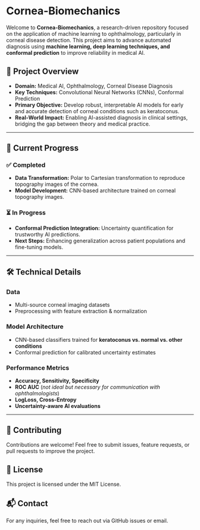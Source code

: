 # Cornea-Biomechanics

Welcome to **Cornea-Biomechanics**, a research-driven repository focused on the application of machine learning to ophthalmology, particularly in corneal disease detection. This project aims to advance automated diagnosis using **machine learning, deep learning techniques, and conformal prediction** to improve reliability in medical AI.

## 🚀 Project Overview

- **Domain:** Medical AI, Ophthalmology, Corneal Disease Diagnosis
- **Key Techniques:** Convolutional Neural Networks (CNNs), Conformal Prediction
- **Primary Objective:** Develop robust, interpretable AI models for early and accurate detection of corneal conditions such as keratoconus.
- **Real-World Impact:** Enabling AI-assisted diagnosis in clinical settings, bridging the gap between theory and medical practice.

---

## 📌 Current Progress

### ✅ Completed
- **Data Transformation:** Polar to Cartesian transformation to reproduce topography images of the cornea.
- **Model Development:** CNN-based architecture trained on corneal topography images.

### ⏳ In Progress
- **Conformal Prediction Integration:** Uncertainty quantification for trustworthy AI predictions.
- **Next Steps:** Enhancing generalization across patient populations and fine-tuning models.

---

## 🛠 Technical Details

### **Data**
- Multi-source corneal imaging datasets
- Preprocessing with feature extraction & normalization

### **Model Architecture**
- CNN-based classifiers trained for **keratoconus vs. normal vs. other conditions**
- Conformal prediction for calibrated uncertainty estimates

### **Performance Metrics**
- **Accuracy, Sensitivity, Specificity**
- **ROC AUC** (*not ideal but necessary for communication with ophthalmologists*)
- **LogLoss, Cross-Entropy**
- **Uncertainty-aware AI evaluations**

---

## 📢 Contributing
Contributions are welcome! Feel free to submit issues, feature requests, or pull requests to improve the project.

## 📄 License
This project is licensed under the MIT License.

## 📬 Contact
For any inquiries, feel free to reach out via GitHub issues or email.
